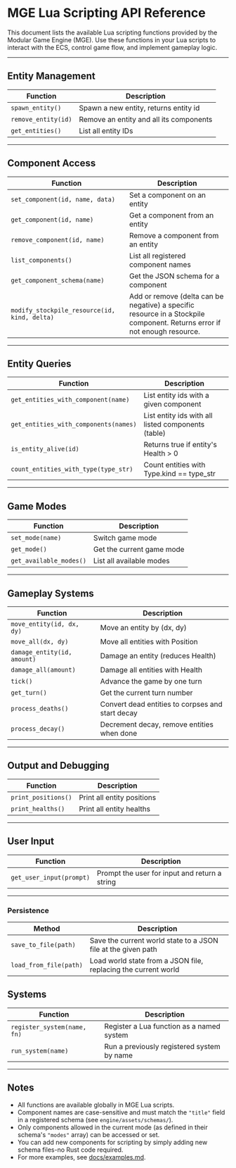# MGE Lua Scripting API Reference

This document lists the available Lua scripting functions provided by the Modular Game Engine (MGE).
Use these functions in your Lua scripts to interact with the ECS, control game flow, and implement gameplay logic.

---

## Entity Management

| Function            | Description                             |
| ------------------- | --------------------------------------- |
| `spawn_entity()`    | Spawn a new entity, returns entity id   |
| `remove_entity(id)` | Remove an entity and all its components |
| `get_entities()`    | List all entity IDs                     |

---

## Component Access

| Function                                     | Description                                                                                                               |
| -------------------------------------------- | ------------------------------------------------------------------------------------------------------------------------- |
| `set_component(id, name, data)`              | Set a component on an entity                                                                                              |
| `get_component(id, name)`                    | Get a component from an entity                                                                                            |
| `remove_component(id, name)`                 | Remove a component from an entity                                                                                         |
| `list_components()`                          | List all registered component names                                                                                       |
| `get_component_schema(name)`                 | Get the JSON schema for a component                                                                                       |
| `modify_stockpile_resource(id, kind, delta)` | Add or remove (delta can be negative) a specific resource in a Stockpile component. Returns error if not enough resource. |

---

## Entity Queries

| Function                              | Description                                        |
| ------------------------------------- | -------------------------------------------------- |
| `get_entities_with_component(name)`   | List entity ids with a given component             |
| `get_entities_with_components(names)` | List entity ids with all listed components (table) |
| `is_entity_alive(id)`                 | Returns true if entity's Health > 0                |
| `count_entities_with_type(type_str)`  | Count entities with Type.kind == type_str          |

---

## Game Modes

| Function                | Description               |
| ----------------------- | ------------------------- |
| `set_mode(name)`        | Switch game mode          |
| `get_mode()`            | Get the current game mode |
| `get_available_modes()` | List all available modes  |

---

## Gameplay Systems

| Function                    | Description                                      |
| --------------------------- | ------------------------------------------------ |
| `move_entity(id, dx, dy)`   | Move an entity by (dx, dy)                       |
| `move_all(dx, dy)`          | Move all entities with Position                  |
| `damage_entity(id, amount)` | Damage an entity (reduces Health)                |
| `damage_all(amount)`        | Damage all entities with Health                  |
| `tick()`                    | Advance the game by one turn                     |
| `get_turn()`                | Get the current turn number                      |
| `process_deaths()`          | Convert dead entities to corpses and start decay |
| `process_decay()`           | Decrement decay, remove entities when done       |

---

## Output and Debugging

| Function            | Description                |
| ------------------- | -------------------------- |
| `print_positions()` | Print all entity positions |
| `print_healths()`   | Print all entity healths   |

---

## User Input

| Function                 | Description                                   |
| ------------------------ | --------------------------------------------- |
| `get_user_input(prompt)` | Prompt the user for input and return a string |

---

### Persistence

| Method                 | Description                                                    |
| ---------------------- | -------------------------------------------------------------- |
| `save_to_file(path)`   | Save the current world state to a JSON file at the given path  |
| `load_from_file(path)` | Load world state from a JSON file, replacing the current world |

## Systems

| Function                    | Description                                |
| --------------------------- | ------------------------------------------ |
| `register_system(name, fn)` | Register a Lua function as a named system  |
| `run_system(name)`          | Run a previously registered system by name |

---

## Notes

- All functions are available globally in MGE Lua scripts.
- Component names are case-sensitive and must match the `"title"` field in a registered schema (see `engine/assets/schemas/`).
- Only components allowed in the current mode (as defined in their schema's `"modes"` array) can be accessed or set.
- You can add new components for scripting by simply adding new schema files-no Rust code required.
- For more examples, see [docs/examples.md](examples.md).
